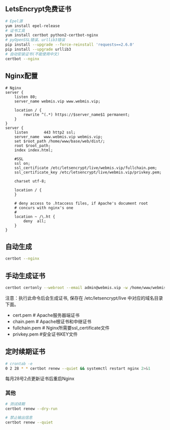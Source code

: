 ## LetsEncrypt免费证书
``` bash
# Epel源
yum install epel-release
# 证书工具
yum install certbot python2-certbot-nginx
# pyOpenSSL错误、urllib3错误
pip install --upgrade --force-reinstall 'requests==2.6.0'
pip install --upgrade urllib3
# 自动安装证书(不能使用中文)
certbot --nginx
```

## Nginx配置
``` nginx
# Nginx
server {
    listen 80;
    server_name webmis.vip www.webmis.vip;

    location / {
        rewrite ^(.*) https://$server_name$1 permanent;
    }
}
server {
    listen       443 http2 ssl;
    server_name  www.webmis.vip webmis.vip;
    set $root_path /home/www/base/web/dist/;
    root $root_path;
    index index.html;

    #SSL
    ssl on;
    ssl_certificate /etc/letsencrypt/live/webmis.vip/fullchain.pem;
    ssl_certificate_key /etc/letsencrypt/live/webmis.vip/privkey.pem;

    charset utf-8;

    location / {
    }

    # deny access to .htaccess files, if Apache's document root
    # concurs with nginx's one
    #
    location ~ /\.ht {
        deny  all;
    }
}
```

## 自动生成
``` bash
certbot --nginx
```

## 手动生成证书
``` bash
certbot certonly --webroot --email admin@webmis.vip -w /home/www/webmis/public/ -d webmis.vip -d www.webmis.vip
```
注意：执行此命令后会生成证书, 保存在 /etc/letsencrypt/live 中对应的域名目录下面。
- cert.pem # Apache服务器端证书
- chain.pem # Apache根证书和中继证书
- fullchain.pem # Nginx所需要ssl_certificate文件
- privkey.pem #安全证书KEY文件

## 定时续期证书
``` bash
# crontab -e
0 2 28 * * certbot renew --quiet && systemctl restart nginx 2>&1
```
每月28号2点更新证书后重启Nginx

### 其他
``` bash
# 测试续期
certbot renew --dry-run

# 禁止输出信息
certbot renew --quiet
```
